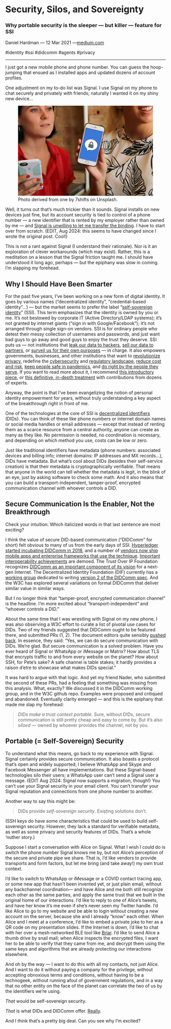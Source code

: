 # Security, Silos, and Sovereignty
### Why portable security is the sleeper — but killer — feature for SSI
Daniel Hardman &mdash; 12 Mar 2021 &mdash;[medium.com](https://daniel-hardman.medium.com/security-silos-and-sovereignty-522e30bb8eb4)

<span class="hash">#identity #ssi #didcomm #agents #privacy</span> 

<hr>

I just got a new mobile phone and phone number. You can guess the hoop-jumping that ensued as I installed apps and updated dozens of account profiles.

One adjustment on my to-do list was Signal. I use Signal on my phone to chat securely and privately with friends; naturally I wanted it on my shiny new device…

<figure>
  <img src="assets/signal-app.webp" alt="using Signal">
  <figcaption>Photo derived from one by 7shifts on Unsplash</a>.</figcaption>
</figure>

Well, it turns out that’s much trickier than it sounds. Signal installs on new devices just fine, but its account security is tied to control of a phone number — a new identifier that is rented by my employer rather than owned by me — and [Signal is unwilling to let me transfer the binding](https://web.archive.org/web/20200227005300/https://support.signal.org/hc/en-us/articles/360007062012-New-Number-or-New-Phone). I have to start over from scratch. (EDIT, Aug 2024: this seems to have changed since I wrote the original post. Cool!)

This is not a rant against Signal (I understand their rationale). Nor is it an exploration of clever workarounds (which may exist). Rather, this is a meditation on a lesson that the Signal friction taught me. I should have understood it long ago, perhaps — but the epiphany was slow in coming. I’m slapping my forehead.

## Why I Should Have Been Smarter
For the past five years, I’ve been working on a new form of digital identity. It goes by various names (“decentralized identity”, “credential-based identity”…) — but the market seems to prefer the label “[self-sovereign identity](http://www.lifewithalacrity.com/2016/04/the-path-to-self-soverereign-identity.html)” (SSI). This term emphasizes that the identity is owned by you or me. It’s not bestowed by corporate IT (Active Directory/LDAP systems); it’s not granted by internet giants (“sign in with Google/Facebook”); it’s not arranged through single sign-on vendors. SSI is for ordinary people who detest their messy collection of usernames and passwords, and just want bad guys to go away and good guys to enjoy the trust they deserve. SSI puts us — not institutions that [leak our data to hackers](https://haveibeenpwned.com/), [sell our data to partners](https://www.schneier.com/books/data-and-goliath/), or [surveil us for their own purposes](https://www.schneier.com/books/data-and-goliath/) — in charge. It also empowers governments, businesses, and other institutions that want to [revolutionize privacy](wbca.md), redefine the [cybersecurity](https://www.securitymagazine.com/articles/93356-self-sovereign-identity-the-true-password-killer) and [regulatory landscape](https://www.r3.com/blog/is-self-sovereign-identity-the-answer-to-gdpr-compliance/), [reduce cost and risk](https://sovrin.org/the-promise-of-self-sovereign-identity-and-its-impact-across-industries/), [keep people safe in pandemics](https://www.lfph.io/cci/), and [do right by the people they serve](https://www.eff.org/fight). If you want to read more about it, I recommend [this introductory piece](3dim.md), or [this definitive, in-depth treatment](https://www.manning.com/books/self-sovereign-identity) with contributions from dozens of experts.

Anyway, the point is that I’ve been evangelizing the notion of personal identity empowerment for years, without truly understanding a key aspect of the breakthrough right in front of me.

One of the technologies at the core of SSI is [decentralized identifiers](https://www.w3.org/TR/did-core/) (DIDs). You can think of these like phone numbers or internet domain names or social media handles or email addresses — except that instead of renting them as a scarce resource from a central authority, anyone can create as many as they like. No permission is needed, no coordination is necessary, and depending on which method you use, costs can be low or zero.

Just like traditional identifiers have metadata (phone numbers: associated devices and billing info; internet domains: IP addresses and MX records…), DIDs have metadata. But what’s cool about DIDs (besides their self-service creation) is that their metadata is cryptographically verifiable. That means that anyone in the world can tell whether the metadata is legit, in the blink of an eye, just by asking software to check some math. And it also means that you can build a transport-independent, tamper-proof, encrypted communication channel with whoever controls a DID.

## Secure Communication Is the Enabler, Not the Breakthrough
Check your intuition. Which italicized words in that last sentence are most exciting?

I think the value of secure DID-based communication (“DIDComm” for short) felt obvious to many of us from the early days of SSI. [Hyperledger started incubating DIDComm in 2018](https://github.com/hyperledger/aries-rfcs/blob/master/concepts/0005-didcomm/README.md), and a number of [vendors now ship mobile apps and enterprise frameworks that use the technique](https://github.com/hyperledger/aries-rfcs/blob/master/concepts/0302-aries-interop-profile/README.md). [Important interoperability achievements](https://sovrin.org/sovrin-stewards-wallet-portability/) are demoed. The Trust Over IP Foundation recognizes [DIDComm as an important component of its vision](https://ieeexplore.ieee.org/document/9031548) for a next-gen Internet. The Decentralized Identity Foundation (DIF) currently has a [working group](https://identity.foundation/working-groups/did-comm.html) dedicated to writing [version 2 of the DIDComm spec](https://identity.foundation/didcomm-messaging/spec/). And the W3C has explored several variations on formal DIDComm that deliver similar value in similar ways.

But I no longer think that “tamper-proof, encrypted communication channel” is the headline. I’m more excited about “transport-independent” and “whoever controls a DID.”

About the same time that I was wrestling with Signal on my new phone, I was also observing a W3C effort to curate a list of pivotal use cases for DIDs. Two of my friends suggested that DIDComm ought to be featured there, and submitted PRs (1, 2). The document editors quite sensibly [pushed back](https://github.com/w3c/did-use-cases/pull/126#issuecomment-754107993). In essence, they said: “Yes, we can do secure communication with DIDs. We’re glad. But secure communication is a solved problem. Have you ever heard of Signal or WhatsApp or iMessage or Matrix? How about TLS that encrypts traffic to and from every website on the planet? How about SSH, for Pete’s sake? A safe channel is table stakes; it hardly provides a raison d’etre to showcase what makes DIDs special.”

It was hard to argue with that logic. And yet my friend Nader, who submitted the second of these PRs, had a feeling that something was missing from this analysis. What, exactly? We discussed it in the DIDComm working group, and in the W3C github repo. Examples were proposed and critiqued and abandoned. Eventually clarity emerged — and this is the epiphany that made me slap my forehead:

>*DIDs make a trust context portable.* Sure, without DIDs, secure communication is still pretty cheap and easy to come by. But it’s also *siloed* — owned by whoever provides the channel, not by you.

## Portable (= Self-Sovereign) Security
To understand what this means, go back to my experience with Signal. Signal certainly provides secure communication. It also boasts a protocol that’s open and widely supported; I believe WhatsApp and Skype and Facebook Messenger all have implementations. But these Signal-based technologies silo their users; a WhatsApp user can’t send a Signal user a message. (EDIT Aug 2024: Signal now supports a migration, though!) You can’t use your Signal security in your email client. You can’t transfer your Signal reputation and connections from one phone number to another.

Another way to say this might be:

>DIDs provide *self-sovereign security*. Existing solutions don’t.

(SSH keys do have some characteristics that could be used to build self-sovereign security. However, they lack a standard for verifiable metadata, as well as some privacy and security features of DIDs. That’s a whole ‘nuther story.)

Suppose I start a conversation with Alice on Signal. What I wish I could do is switch the phone number Signal knows me by, but not Alice’s perception of the secure and private pipe we share. That is, I’d like vendors to provide transports and form factors, but let me bring (and take away!) my own trust context.

I’d like to switch to WhatsApp or iMessage or a COVID contact tracing app, or some new app that hasn’t been invented yet, or just plain email, without any backchannel coordination— and have Alice and me both still recognize each other as the same parties, and apply the same trust that we built in the original home of our interactions. I’d like to reply to one of Alice’s tweets, and have her know it’s me even if she’s never seen my Twitter handle. I’d like Alice to go to my website and be able to login without creating a new account on the server, because she and I already “know” each other. When Alice and I meet at a conference, I’d like to embed a private joke to her as a QR code on my presentation slides. If the Internet is down, I’d like to chat with her over a mesh-networked BLE tool like [Briar](https://briarproject.org/). I’d like to send Alice a thumb drive by snail mail; when Alice inspects the encrypted files, I want her to be able to verify that they came from me, and decrypt them using the same keys and algorithms that are already protecting our interactions elsewhere.

And oh by the way — I want to do this with all my contacts, not just Alice. And I want to do it without paying a company for the privilege, without accepting obnoxious terms and conditions, without having to be a technogeek, without running afoul of government regulations, and in a way that no other entity on the face of the planet can correlate the two of us by the identifiers we’re using.

*That* would be self-sovereign security.

*That* is what DIDs and DIDComm offer. [Really](https://w3c.github.io/did-use-cases/#messaging).

And I think that’s a pretty big deal. Can you see why I’m excited?
